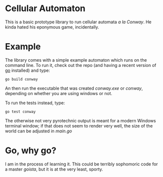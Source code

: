 # Cellular Automaton

This is a basic prototype library to run cellular automata *a la Conway*. He kinda hated his eponymous game, incidentally.

# Example

The library comes with a simple example automaton which runs on the command line. To run it, check out the repo (and having a recent version of [go](www.golang.org) installed) and type:
```shell
go build conway 
```
An then run the executable that was created *conway.exe* or *conway*, depending on whether you are using windows or not.

To run the tests instead, type:
```shell
go test conway
```

The otherwise not very pyrotechnic output is meant for a modern Windows terminal window; if that does not seem to render very well, the size of the world can be adjusted in *main.go* 

# Go, why go?

I am in the process of learning it. This could be terribly sophomoric code for a master *goista*, but it is at the very least, sporty.